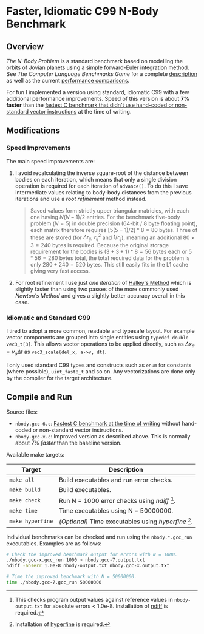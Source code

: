# Faster, Idiomatic C99 N-Body Benchmark

## Overview

*The N-Body Problem* is a standard benchmark based on modelling the orbits of 
Jovian planets using a simple forward-Euler integration method.  See *The 
Computer Language Benchmarks Game* for a complete 
[description](https://benchmarksgame-team.pages.debian.net/benchmarksgame/description/nbody.html) 
as well as the current 
[performance comparisons](https://benchmarksgame-team.pages.debian.net/benchmarksgame/performance/nbody.html). 

For fun I implemented a version using standard, idiomatic C99 with a 
few additional performance improvements.  Speed of this version is about 
**7% faster** than the 
[fastest C benchmark that didn't use hand-coded or non-standard vector instructions](https://benchmarksgame-team.pages.debian.net/benchmarksgame/program/nbody-gcc-6.html)
at the time of writing.

## Modifications

### Speed Improvements

The main speed improvements are: 
  1. I avoid recalculating the inverse square-root of the distance between 
     bodies on each iteration, which means that only a single division 
     operation is required for each iteration of `advance()`. To do this I save 
     intermediate values relating to body-body distances from the previous 
     iterations and use a *root refinement* method instead.

     > Saved values form strictly upper triangular matricies, with each one
     having $N (N - 1) / 2$ entries.  For the benchmark five-body problem
     ($N = 5$) in double precision (64-bit / 8 byte floating point), each matrix
     therefore requires $[5 (5 - 1) / 2] * 8 = 80$ bytes.  Three of these
     are stored (for $\Delta r_{ij}$, $r_{ij}^2$ and $1 / r_{ij}$), meaning an 
     additional $80 \times 3 = 240$ bytes is required.  Because the original 
     storage requirement for the bodies is $(3 + 3 + 1) * 8 = 56$ bytes each 
     or $5 * 56 = 280$ bytes total, the total required data for the problem 
     is only $280 + 240 = 520$ bytes.  This still easily fits in the L1 cache 
     giving very fast access.

  2. For root refinement I use just *one iteration* of 
     [Halley's Method](https://en.wikipedia.org/wiki/Square_root_algorithms#Iterative_methods_for_reciprocal_square_roots) 
     which is slightly faster than using two passes of the more commonly used 
     *Newton's Method* and gives a slightly better accuracy overall in this 
     case.

### Idiomatic and Standard C99

I tired to adopt a more common, readable and typesafe layout.  For example 
vector components are grouped into single entities using `typedef double 
vec3_t[3]`.  This allows vector operations to be applied directly, such as 
$\Delta x_a = v_a \Delta t$ as `vec3_scale(del_x, a->v, dt)`.

I only used standard C99 types and constructs such as `enum` for constants
(where possible), `uint_fast8_t` and so on. Any vectorizations are done only 
by the compiler for the target architecture.

## Compile and Run

Source files: 
- `nbody.gcc-6.c`: [Fastest C benchmark at the time of writing](https://benchmarksgame-team.pages.debian.net/benchmarksgame/program/nbody-gcc-6.html) 
  without hand-coded or non-standard vector instructions.
- `nbody.gcc-x.c`: Improved version as described above.  This is normally about 
  *7% faster* than the baseline version.

Available make targets:

| Target             | Description                                           |
|--------------------|-------------------------------------------------------|
| `make all`         | Build executables and run error checks.               |
| `make build`       | Build executables.                                    |
| `make check`       | Run N = 1000 error checks using *ndiff* [^1].         |  
| `make time`        | Time executables using N = 50000000.                  | 
| `make hyperfine`   | *(Optional)* Time executables using *hyperfine* [^2]. |

[^1]: This checks program output values against reference values in 
      `nbody-output.txt` for absolute errors < 1.0e-8.  Installation of 
      [ndiff](https://www.math.utah.edu/~beebe/software/ndiff/) is required.

[^2]: Installation of [hyperfine](https://github.com/sharkdp/hyperfine) is 
      required.

Individual benchmarks can be checked and run using the `nbody.*.gcc_run` 
executables.  Examples are as follows:
```bash
# Check the improved benchmark output for errors with N = 1000.
./nbody.gcc-x.gcc_run 1000 > nbody.gcc-7.output.txt
ndiff -abserr 1.0e-8 nbody-output.txt nbody.gcc-x.output.txt

# Time the improved benchmark with N = 50000000.
time ./nbody.gcc-7.gcc_run 50000000
```
